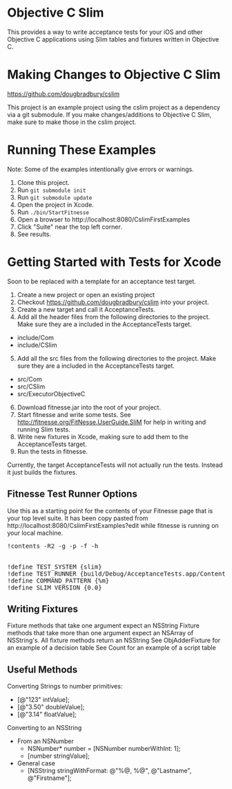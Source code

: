 # Objective C Slim

This provides a way to write acceptance tests for your iOS and other Objective C applications using Slim tables and fixtures written in Objective C.

# Making Changes to Objective C Slim

https://github.com/dougbradbury/cslim

This project is an example project using the cslim project as a dependency via a git submodule.  If you make changes/additions to Objective C Slim, make sure to make those in the cslim project.

# Running These Examples

Note: Some of the examples intentionally give errors or warnings.

1. Clone this project.
2. Run `git submodule init`
3. Run `git submodule update`
4. Open the project in Xcode.
5. Run `./bin/StartFitnesse`
6. Open a browser to http://localhost:8080/CslimFirstExamples
7. Click "Suite" near the top left corner.
8. See results.

# Getting Started with Tests for Xcode

Soon to be replaced with a template for an acceptance test target.

1. Create a new project or open an existing project
2. Checkout https://github.com/dougbradbury/cslim into your project.
3. Create a new target and call it AcceptanceTests.
4. Add all the header files from the following directories to the project.  Make sure they are a included in the AcceptanceTests target.
  * include/Com
  * include/CSlim
5. Add all the src files from the following directories to the project.  Make sure they are a included in the AcceptanceTests target.
  * src/Com
  * src/CSlim
  * src/ExecutorObjectiveC
6. Download fitnesse.jar into the root of your project.
7. Start fitnesse and write some tests.  See http://fitnesse.org/FitNesse.UserGuide.SliM for help in writing and running Slim tests.
8. Write new fixtures in Xcode, making sure to add them to the AcceptanceTests target.
9. Run the tests in fitnesse.

Currently, the target AcceptanceTests will not actually run the tests.  Instead it just builds the fixtures.

## Fitnesse Test Runner Options

Use this as a starting point for the contents of your Fitnesse page that is your top level suite.  It has been copy pasted from http://localhost:8080/CslimFirstExamples?edit while fitnesse is running on your local machine.

<pre>
!contents -R2 -g -p -f -h


!define TEST_SYSTEM {slim}
!define TEST_RUNNER {build/Debug/AcceptanceTests.app/Contents/MacOS/AcceptanceTests}
!define COMMAND_PATTERN {%m}
!define SLIM_VERSION {0.0}
</pre>

## Writing Fixtures

Fixture methods that take one argument expect an NSString
Fixture methods that take more than one argument expect an NSArray of NSString's.
All fixture methods return an NSString
See ObjAdderFixture for an example of a decision table
See Count for an example of a script table

## Useful Methods

Converting Strings to number primitives:

* [@"123" intValue];
* [@"3.50" doubleValue];
* [@"3.14" floatValue];


Converting to an NSString

* From an NSNumber
  * NSNumber* number = [NSNumber numberWithInt: 1];
  * [number stringValue];
* General case
  * [NSString stringWithFormat: @"%@, %@", @"Lastname", @"Firstname"];